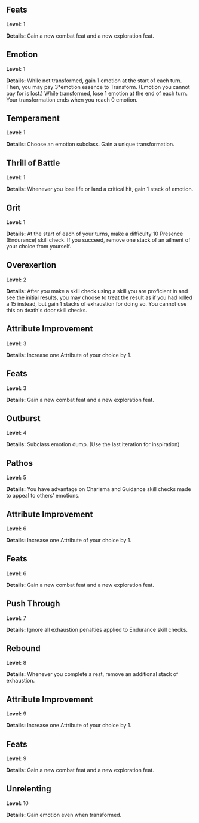 ## Feats
**Level:** 1

**Details:** Gain a new combat feat and a new exploration feat.

## Emotion
**Level:** 1

**Details:** While not transformed, gain 1 emotion at the start of each turn. Then, you may pay 3*emotion essence to Transform. (Emotion you cannot pay for is lost.) While transformed, lose 1 emotion at the end of each turn. Your transformation ends when you reach 0 emotion.

## Temperament
**Level:** 1

**Details:** Choose an emotion subclass. Gain a unique transformation. 

## Thrill of Battle
**Level:** 1

**Details:** Whenever you lose life or land a critical hit, gain 1 stack of emotion.

## Grit
**Level:** 1

**Details:** At the start of each of your turns, make a difficulty 10 Presence (Endurance) skill check. If you succeed, remove one stack of an ailment of your choice from yourself.

## Overexertion
**Level:** 2

**Details:** After you make a skill check using a skill you are proficient in and see the initial results, you may choose to treat the result as if you had rolled a 15 instead, but gain 1 stacks of exhaustion for doing so. You cannot use this on death's door skill checks.

## Attribute Improvement
**Level:** 3

**Details:** Increase one Attribute of your choice by 1.

## Feats
**Level:** 3

**Details:** Gain a new combat feat and a new exploration feat.

## Outburst
**Level:** 4

**Details:** Subclass emotion dump. (Use the last iteration for inspiration)

## Pathos
**Level:** 5

**Details:** You have advantage on Charisma and Guidance skill checks made to appeal to others’ emotions.

## Attribute Improvement
**Level:** 6

**Details:** Increase one Attribute of your choice by 1.

## Feats
**Level:** 6

**Details:** Gain a new combat feat and a new exploration feat.

## Push Through
**Level:** 7

**Details:** Ignore all exhaustion penalties applied to Endurance skill checks.

## Rebound
**Level:** 8

**Details:** Whenever you complete a rest, remove an additional stack of exhaustion.

## Attribute Improvement
**Level:** 9

**Details:** Increase one Attribute of your choice by 1.

## Feats
**Level:** 9

**Details:** Gain a new combat feat and a new exploration feat.

## Unrelenting
**Level:** 10

**Details:** Gain emotion even when transformed.

